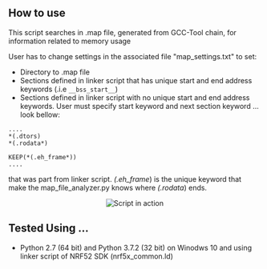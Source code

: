 ## How to use
This script searches in .map file, generated from GCC-Tool chain, for information related to memory usage

User has to change settings in the associated file "map_settings.txt" to set:
* Directory to .map file
* Sections defined in linker script that has unique start and end address keywords (.i.e `__bss_start__`)
* Sections defined in linker script with no unique start and end address keywords. User must specify start keyword and next section keyword ... look bellow:
```
....
*(.dtors)
*(.rodata*)

KEEP(*(.eh_frame*))
....
```
that was part from linker script. *(.eh_frame*) is the unique keyword that make the map_file_analyzer.py knows where *(.rodata*) ends.

<p align="center">
<img src="https://github.com/yahyatawil/map_file_analyzer/blob/master/python_map_ana.JPG" alt="Script in action">
</p>

## Tested Using ...

* Python 2.7 (64 bit) and Python 3.7.2 (32 bit) on Winodws 10 and using linker script of NRF52 SDK (nrf5x_common.ld)
